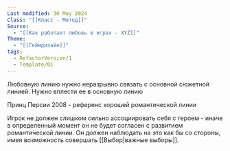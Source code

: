 ```yaml
---
Last modified: 30 May 2024
Class: "[[Класс - Метод]]"
Source:
  - "[[Как работает любовь в играх - XYZ]]"
Theme:
  - "[[Геймдизайн]]"
tags:
  - RefactorVersion/1
  - Template/01
---
```

Любовную линию нужно неразрывно связать с основной сюжетной линией. Нужно вплести ее в основную линию

Принц Персии 2008 - референс хорошей романтической линии

Игрок не должен слишком сильно ассоциировать себя с героем - иначе в определенный момент он не будет согласен с развитием романтической линии. Он должен наблюдать на это как бы со стороны, имея возможность совершать [[Выбор|важные выборы]].